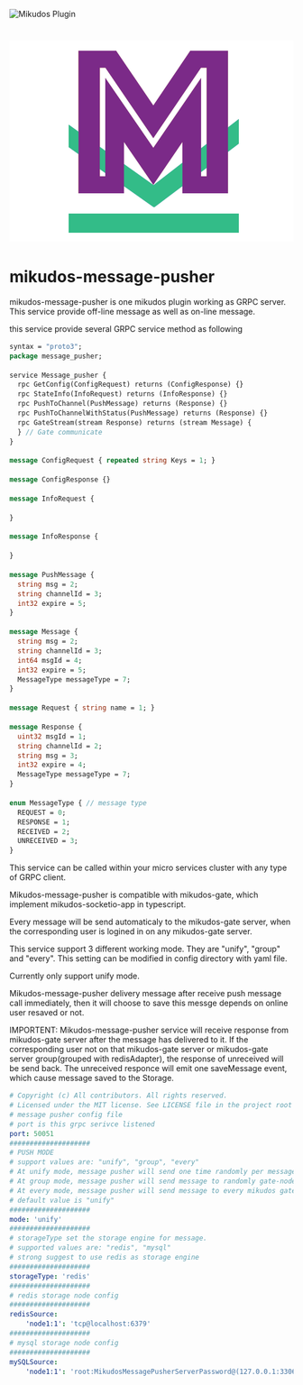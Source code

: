 ![Mikudos Plugin](https://img.shields.io/badge/MIKUDOS-Plugin-orange?style=for-the-badge&logo=appveyor)

# [![Mikudos](https://raw.githubusercontent.com/mikudos/doc/master/mikudos-logo.png)](https://mikudos.github.io/doc)

# mikudos-message-pusher

mikudos-message-pusher is one mikudos plugin working as GRPC server. This service provide off-line message as well as on-line message.

this service provide several GRPC service method as following

```protobuf
syntax = "proto3";
package message_pusher;

service Message_pusher {
  rpc GetConfig(ConfigRequest) returns (ConfigResponse) {}
  rpc StateInfo(InfoRequest) returns (InfoResponse) {}
  rpc PushToChannel(PushMessage) returns (Response) {}
  rpc PushToChannelWithStatus(PushMessage) returns (Response) {}
  rpc GateStream(stream Response) returns (stream Message) {
  } // Gate communicate
}

message ConfigRequest { repeated string Keys = 1; }

message ConfigResponse {}

message InfoRequest {

}

message InfoResponse {

}

message PushMessage {
  string msg = 2;
  string channelId = 3;
  int32 expire = 5;
}

message Message {
  string msg = 2;
  string channelId = 3;
  int64 msgId = 4;
  int32 expire = 5;
  MessageType messageType = 7;
}

message Request { string name = 1; }

message Response {
  uint32 msgId = 1;
  string channelId = 2;
  string msg = 3;
  int32 expire = 4;
  MessageType messageType = 7;
}

enum MessageType { // message type
  REQUEST = 0;
  RESPONSE = 1;
  RECEIVED = 2;
  UNRECEIVED = 3;
}

```

This service can be called within your micro services cluster with any type of GRPC client.

Mikudos-message-pusher is compatible with mikudos-gate, which implement mikudos-socketio-app in typescript.

Every message will be send automaticaly to the mikudos-gate server, when the corresponding user is logined in on any mikudos-gate server.

This service support 3 different working mode. They are "unify", "group" and "every". This setting can be modified in config directory with yaml file.

Currently only support unify mode.

Mikudos-message-pusher delivery message after receive push message call immediately, then it will choose to save this messge depends on online user resaved or not.

IMPORTENT: Mikudos-message-pusher service will receive response from mikudos-gate server after the message has delivered to it. If the corresponding user not on that mikudos-gate server or mikudos-gate server group(grouped with redisAdapter), the response of unreceived will be send back. The unreceived responce will emit one saveMessage event, which cause message saved to the Storage.

```yaml
# Copyright (c) All contributors. All rights reserved.
# Licensed under the MIT license. See LICENSE file in the project root for full license information.
# message pusher config file
# port is this grpc serivce listened
port: 50051
####################
# PUSH MODE
# support values are: "unify", "group", "every"
# At unify mode, message pusher will send one time randomly per message, this mode passt to the unify adapted mikudos gate
# At group mode, message pusher will send message to randomly gate-node in every group use the groupId value keyed with group in META_DATA, which is send with from mikudos gate.
# At every mode, message pusher will send message to every mikudos gate, which is connected to the message pusher service.
# default value is "unify"
####################
mode: 'unify'
####################
# storageType set the storage engine for message.
# supported values are: "redis", "mysql"
# strong suggest to use redis as storage engine
####################
storageType: 'redis'
####################
# redis storage node config
####################
redisSource:
    'node1:1': 'tcp@localhost:6379'
####################
# mysql storage node config
####################
mySQLSource:
    'node1:1': 'root:MikudosMessagePusherServerPassword@(127.0.0.1:3306)/mikudos_message_pusher?parseTime=true&loc=Local&charset=utf8'
```
